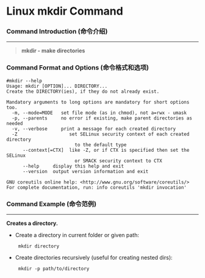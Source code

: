 # Linux mkdir Command
### Command Introduction (命令介绍)
-------------------
> **mkdir - make directories**

### Command Format and Options (命令格式和选项)
```
#mkdir --help
Usage: mkdir [OPTION]... DIRECTORY...
Create the DIRECTORY(ies), if they do not already exist.

Mandatory arguments to long options are mandatory for short options too.
  -m, --mode=MODE   set file mode (as in chmod), not a=rwx - umask
  -p, --parents     no error if existing, make parent directories as needed
  -v, --verbose     print a message for each created directory
  -Z                   set SELinux security context of each created directory
                         to the default type
      --context[=CTX]  like -Z, or if CTX is specified then set the SELinux
                         or SMACK security context to CTX
      --help     display this help and exit
      --version  output version information and exit

GNU coreutils online help: <http://www.gnu.org/software/coreutils/>
For complete documentation, run: info coreutils 'mkdir invocation'
```
### Command Example (命令范例)
-------------------
**Creates a directory.**

- Create a directory in current folder or given path:

  ` mkdir directory`

- Create directories recursively (useful for creating nested dirs):

  ` mkdir -p path/to/directory`



